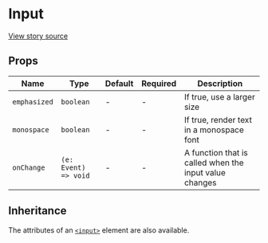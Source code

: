 # Input

[View story source](https://github.com/balena-io-modules/rendition/blob/master/src/stories/Input.js)

## Props

| Name          | Type      | Default   | Required   | Description                                          |
| ------ | ------ | --------- | ---------- | ------------- |
| `emphasized`  | `boolean` | -         | -          | If true, use a larger size                           |
| `monospace`  | `boolean` | - | - | If true, render text in a monospace font |
| `onChange`  | `(e: Event) => void` | - | - | A function that is called when the input value changes |

## Inheritance

The attributes of an [`<input>`][1] element are also available.

[1]: https://developer.mozilla.org/en-US/docs/Web/HTML/Element/input


